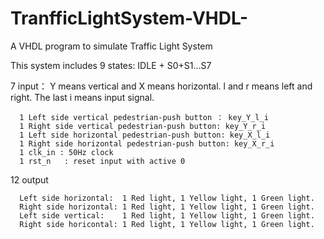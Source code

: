 # TranfficLightSystem-VHDL-

A VHDL program to simulate Traffic Light System

This system includes 9 states: IDLE + S0+S1...S7

7 input：
      Y means vertical and X means horizontal.
      l and r means left and right.
      The last i means input signal.
      
      1 Left side vertical pedestrian-push button ： key_Y_l_i
      1 Right side vertical pedestrian-push button: key_Y_r_i
      1 Left side horizontal pedestrian-push button: key_X_l_i
      1 Right side horizontal pedestrian-push button: key_X_r_i
      1 clk_in : 50Hz clock 
      1 rst_n   : reset input with active 0

12 output

      Left side horizontal:  1 Red light, 1 Yellow light, 1 Green light.
      Right side horizontal: 1 Red light, 1 Yellow light, 1 Green light.
      Left side vertical:    1 Red light, 1 Yellow light, 1 Green light.
      Right side horicontal: 1 Red light, 1 Yellow light, 1 Green light.
